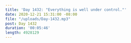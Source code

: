 ```yaml
---
title: 'Day 1432: "Everything is well under control."'
date: 2020-12-21 15:31:00 -08:00
file: "/uploads/Day-1432.mp3"
post: Day 1432
duration: '00:05:46'
length: 4928129
---
```


